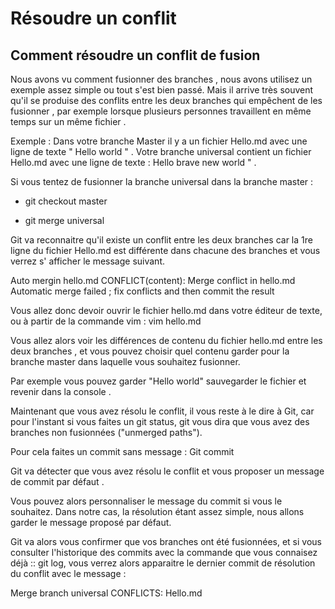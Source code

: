 # Résoudre un conflit

## Comment résoudre un conflit de fusion

Nous avons vu comment fusionner des branches , nous avons utilisez un exemple assez simple ou tout s'est bien passé. Mais il arrive très souvent qu'il se produise des conflits entre les deux branches qui empêchent de les fusionner , par exemple lorsque plusieurs personnes travaillent en même temps sur un même fichier .

Exemple : Dans votre branche Master il y a un fichier Hello.md avec une ligne de texte " Hello world " . Votre branche universal contient un fichier Hello.md avec une ligne de texte : Hello brave new world " .

Si vous tentez de fusionner la branche universal dans la branche master :

* git checkout master

* git merge universal

Git va reconnaitre qu'il existe un conflit entre les deux branches car la 1re ligne du fichier Hello.md est différente dans chacune des branches et vous verrez s' afficher le message suivant.

Auto mergin hello.md
CONFLICT(content): Merge conflict in hello.md
Automatic merge failed ; fix conflicts and then commit the result

Vous allez donc devoir ouvrir le fichier hello.md dans votre éditeur de texte, ou à partir de la commande vim : vim hello.md

Vous allez alors voir les différences de contenu du fichier hello.md entre les deux branches , et vous pouvez choisir quel contenu garder pour la branche master dans laquelle vous souhaitez fusionner.

Par exemple vous pouvez garder "Hello world" sauvegarder le fichier et revenir dans la console .

Maintenant que vous avez résolu le conflit, il vous reste à le dire à Git, car pour l'instant si vous faites un git status, git vous dira que vous avez des branches non fusionnées ("unmerged paths").

Pour cela faites un commit sans message :  Git commit

Git va détecter que vous avez résolu le conflit et vous proposer un message de commit par défaut .

Vous pouvez alors personnaliser le message du commit si vous le souhaitez. Dans notre cas, la résolution étant assez simple, nous allons garder le message proposé par défaut.

Git va alors vous confirmer que vos branches ont été fusionnées, et si vous consulter l'historique des commits avec la commande que vous connaisez déjà ::  git log, vous verrez alors apparaitre le dernier commit de résolution du conflit avec le message :

Merge branch universal
CONFLICTS:
Hello.md
